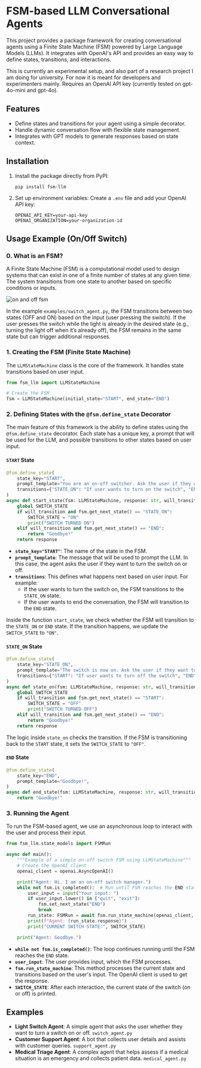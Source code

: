 # FSM-based LLM Conversational Agents
This project provides a package framework for creating conversational agents using a Finite State Machine (FSM) powered by Large Language Models (LLMs). It integrates with OpenAI's API and provides an easy way to define states, transitions, and interactions.

This is currently an experimental setup, and also part of a research project I am doing for university. For now it is meant for developers and experimenters mainly. Requires an OpenAI API key (currently tested on gpt-4o-mini and gpt-4o).


## Features

- Define states and transitions for your agent using a simple decorator.
- Handle dynamic conversation flow with flexible state management.
- Integrates with GPT models to generate responses based on state context.


## Installation

1. Install the package directly from PyPI:
   ```
   pip install fsm-llm
   ```


2. Set up environment variables:
   Create a `.env` file and add your OpenAI API key:
     ```
     OPENAI_API_KEY=your-api-key
     OPENAI_ORGANIZATION=your-organization-id
     ```

## Usage Example (On/Off Switch)

### 0. What is an FSM?
A Finite State Machine (FSM) is a computational model used to design systems that can exist in one of a finite number of states at any given time. The system transitions from one state to another based on specific conditions or inputs.

![on and off fsm](https://github.com/user-attachments/assets/a804de3d-47c4-4b02-a461-4f95340eab9f)

In the example ```examples/switch_agent.py```, the FSM transitions between two states (OFF and ON) based on the input (user pressing the switch). If the user presses the switch while the light is already in the desired state (e.g., turning the light off when it’s already off), the FSM remains in the same state but can trigger additional responses.




### 1. **Creating the FSM (Finite State Machine)**
The `LLMStateMachine` class is the core of the framework. It handles state transitions based on user input.
```python
from fsm_llm import LLMStateMachine

# Create the FSM
fsm = LLMStateMachine(initial_state="START", end_state="END")
```


### 2. **Defining States with the `@fsm.define_state` Decorator**

The main feature of this framework is the ability to define states using the `@fsm.define_state` decorator. Each state has a unique key, a prompt that will be used for the LLM, and possible transitions to other states based on user input.

#### `START` State

```python
@fsm.define_state(
    state_key="START",
    prompt_template="You are an on-off switcher. Ask the user if they want to turn the switch on or off.",
    transitions={"STATE_ON": "If user wants to turn on the switch", "END": "If user wants to end the conversation"},
)
async def start_state(fsm: LLMStateMachine, response: str, will_transition: bool):
    global SWITCH_STATE
    if will_transition and fsm.get_next_state() == "STATE_ON":
        SWITCH_STATE = "ON"
        print("SWITCH TURNED ON")
    elif will_transition and fsm.get_next_state() == "END":
        return "Goodbye!"
    return response
```

- **`state_key="START"`**: The name of the state in the FSM.
- **`prompt_template`**: The message that will be used to prompt the LLM. In this case, the agent asks the user if they want to turn the switch on or off.
- **`transitions`**: This defines what happens next based on user input. For example:
  - If the user wants to turn the switch on, the FSM transitions to the `STATE_ON` state.
  - If the user wants to end the conversation, the FSM will transition to the `END` state.

Inside the function `start_state`, we check whether the FSM will transition to the `STATE_ON` or `END` state. If the transition happens, we update the `SWITCH_STATE` to `"ON"`.

#### `STATE_ON` State

```python
@fsm.define_state(
    state_key="STATE_ON",
    prompt_template="The switch is now on. Ask the user if they want to turn off the switch or end the conversation.",
    transitions={"START": "If user wants to turn off the switch", "END": "If user wants to end the conversation"},
)
async def state_on(fsm: LLMStateMachine, response: str, will_transition: bool):
    global SWITCH_STATE
    if will_transition and fsm.get_next_state() == "START":
        SWITCH_STATE = "OFF"
        print("SWITCH TURNED OFF")
    elif will_transition and fsm.get_next_state() == "END":
        return "Goodbye!"
    return response
```

The logic inside `state_on` checks the transition. If the FSM is transitioning back to the `START` state, it sets the `SWITCH_STATE` to `"OFF"`.

#### `END` State

```python
@fsm.define_state(
    state_key="END",
    prompt_template="Goodbye!",
)
async def end_state(fsm: LLMStateMachine, response: str, will_transition: bool):
    return "Goodbye!"
```


### 3. **Running the Agent**

To run the FSM-based agent, we use an asynchronous loop to interact with the user and process their input.
```python
from fsm_llm.state_models import FSMRun
```

```python
async def main():
    """Example of a simple on-off switch FSM using LLMStateMachine"""
    # Create the OpenAI client
    openai_client = openai.AsyncOpenAI()

    print("Agent: Hi. I am an on-off switch manager.")
    while not fsm.is_completed():  # Run until FSM reaches the END state
        user_input = input("Your input: ")
        if user_input.lower() in ["quit", "exit"]:
            fsm.set_next_state("END")
            break
        run_state: FSMRun = await fsm.run_state_machine(openai_client, user_input=user_input)
        print(f"Agent: {run_state.response}")
        print("CURRENT SWITCH STATE:", SWITCH_STATE)

    print("Agent: Goodbye.")
```

- **`while not fsm.is_completed()`**: The loop continues running until the FSM reaches the `END` state.
- **`user_input`**: The user provides input, which the FSM processes.
- **`fsm.run_state_machine`**: This method processes the current state and transitions based on the user's input. The OpenAI client is used to get the response.
- **`SWITCH_STATE`**: After each interaction, the current state of the switch (on or off) is printed.




## Examples

- **Light Switch Agent**: A simple agent that asks the user whether they want to turn a switch on or off. ```switch_agent.py```
- **Customer Support Agent**: A bot that collects user details and assists with customer queries. ```support_agent.py```
- **Medical Triage Agent**: A complex agent that helps assess if a medical situation is an emergency and collects patient data. ```medical_agent.py```

<!-- ## Contributing
Feel free to fork, star, and create pull requests. Contributions are welcome! -->
